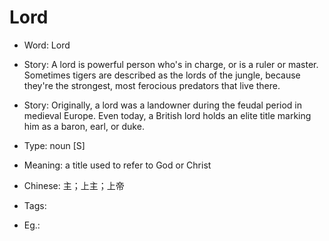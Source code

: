 # Lord

- Word: Lord
- Story: A lord is powerful person who's in charge, or is a ruler or master. Sometimes tigers are described as the lords of the jungle, because they're the strongest, most ferocious predators that live there.
- Story: Originally, a lord was a landowner during the feudal period in medieval Europe. Even today, a British lord holds an elite title marking him as a baron, earl, or duke.

- Type: noun [S]
- Meaning: a title used to refer to God or Christ
- Chinese: 主；上主；上帝
- Tags: 
- Eg.: 

